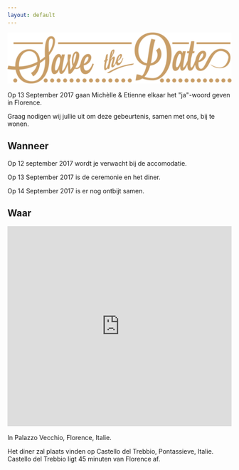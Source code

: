 ```yaml
---
layout: default
---
```


<div class="hero hero-welcome">
  <img src="/images/save-the-date-logo.png">
  <div class="hero-bar"></div>
</div>

<div class="text-block">
  <div class="text-block-inner">
    <p>
      Op 13 September 2017 gaan Michèlle & Etienne elkaar het "ja"-woord geven in Florence.
    </p>
    <p>
      Graag nodigen wij jullie uit om deze gebeurtenis, samen met ons, bij te wonen.
    </p>
  </div>
</div>

<div class="hero hero-title hero-title-when">
  <h2>
    Wanneer
  </h2>
</div>

<div class="text-block">
  <div class="text-block-inner">
    <p>
      Op 12 september 2017 wordt je verwacht bij de accomodatie.
    </p>
    <p>
      Op 13 September 2017 is de ceremonie en het diner.
    </p>
    <p>
      Op 14 September 2017 is er nog ontbijt samen.
    </p>
  </div>
</div>

<div class="hero hero-title hero-title-where">
  <h2>
    Waar
  </h2>
</div>

<div class="text-block">
  <div class="text-block-inner">
    <p>
    <iframe width="100%" height="450" frameborder="0" style="border:0" src="https://www.google.com/maps/embed/v1/place?q=Via%20Santa%20Brigida%2C%209%20-%2050060%20Santa%20Brigida%20(Firenze)&key=AIzaSyBRKaSyH8IXq5exYvfhiBmRcflNWDiu4To" allowfullscreen></iframe>
</p>
    <p>
      In Palazzo Vecchio, Florence, Italie.
    </p>
    <p>
      Het diner zal plaats vinden op Castello del Trebbio, Pontassieve, Italie. Castello del Trebbio ligt 45 minuten van Florence af.
    </p>
  </div>
</div>
